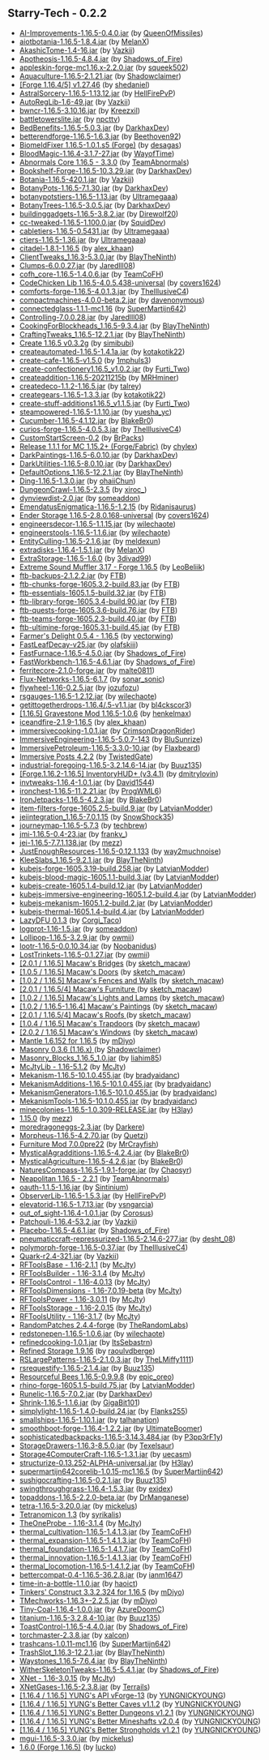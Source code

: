 ## Starry-Tech - 0.2.2
- [AI-Improvements-1.16.5-0.4.0.jar](https://www.curseforge.com/minecraft/mc-mods/ai-improvements/files/3533942) (by [QueenOfMissiles](https://www.curseforge.com/members/queenofmissiles/projects))
- [aiotbotania-1.16.5-1.8.4.jar](https://www.curseforge.com/minecraft/mc-mods/aiot-botania/files/3507609) (by [MelanX](https://www.curseforge.com/members/melanx/projects))
- [AkashicTome-1.4-16.jar](https://www.curseforge.com/minecraft/mc-mods/akashic-tome/files/3190372) (by [Vazkii](https://www.curseforge.com/members/vazkii/projects))
- [Apotheosis-1.16.5-4.8.4.jar](https://www.curseforge.com/minecraft/mc-mods/apotheosis/files/3567270) (by [Shadows_of_Fire](https://www.curseforge.com/members/shadows_of_fire/projects))
- [appleskin-forge-mc1.16.x-2.2.0.jar](https://www.curseforge.com/minecraft/mc-mods/appleskin/files/3512372) (by [squeek502](https://www.curseforge.com/members/squeek502/projects))
- [Aquaculture-1.16.5-2.1.21.jar](https://www.curseforge.com/minecraft/mc-mods/aquaculture/files/3454318) (by [Shadowclaimer](https://www.curseforge.com/members/shadowclaimer/projects))
- [[Forge 1.16.4/5] v1.27.46](https://www.curseforge.com/minecraft/mc-mods/architectury-forge/files/3584986) (by [shedaniel](https://www.curseforge.com/members/shedaniel/projects))
- [AstralSorcery-1.16.5-1.13.12.jar](https://www.curseforge.com/minecraft/mc-mods/astral-sorcery/files/3333980) (by [HellFirePvP](https://www.curseforge.com/members/hellfirepvp/projects))
- [AutoRegLib-1.6-49.jar](https://www.curseforge.com/minecraft/mc-mods/autoreglib/files/3326041) (by [Vazkii](https://www.curseforge.com/members/vazkii/projects))
- [bwncr-1.16.5-3.10.16.jar](https://www.curseforge.com/minecraft/mc-mods/bad-wither-no-cookie-reloaded/files/3430455) (by [Kreezxil](https://www.curseforge.com/members/kreezxil/projects))
- [battletowerslite.jar](https://www.curseforge.com/minecraft/mc-mods/battle-towers-lite/files/3368058) (by [npcttv](https://www.curseforge.com/members/npcttv/projects))
- [BedBenefits-1.16.5-5.0.3.jar](https://www.curseforge.com/minecraft/mc-mods/bed-benefits/files/3183601) (by [DarkhaxDev](https://www.curseforge.com/members/darkhaxdev/projects))
- [betterendforge-1.16.5-1.6.3.jar](https://www.curseforge.com/minecraft/mc-mods/betterend-forge-port/files/3467948) (by [Beethoven92](https://www.curseforge.com/members/beethoven92/projects))
- [ BiomeIdFixer 1.16.5-1.0.1.s5 (Forge)](https://www.curseforge.com/minecraft/mc-mods/biome-id-fixer/files/3446595) (by [desagas](https://www.curseforge.com/members/desagas/projects))
- [BloodMagic-1.16.4-3.1.7-27.jar](https://www.curseforge.com/minecraft/mc-mods/blood-magic/files/3568763) (by [WayofTime](https://www.curseforge.com/members/wayoftime/projects))
- [Abnormals Core 1.16.5 - 3.3.0](https://www.curseforge.com/minecraft/mc-mods/blueprint/files/3457851) (by [TeamAbnormals](https://www.curseforge.com/members/teamabnormals/projects))
- [Bookshelf-Forge-1.16.5-10.3.29.jar](https://www.curseforge.com/minecraft/mc-mods/bookshelf/files/3474499) (by [DarkhaxDev](https://www.curseforge.com/members/darkhaxdev/projects))
- [Botania-1.16.5-420.1.jar](https://www.curseforge.com/minecraft/mc-mods/botania/files/3551083) (by [Vazkii](https://www.curseforge.com/members/vazkii/projects))
- [BotanyPots-1.16.5-7.1.30.jar](https://www.curseforge.com/minecraft/mc-mods/botany-pots/files/3535246) (by [DarkhaxDev](https://www.curseforge.com/members/darkhaxdev/projects))
- [botanypotstiers-1.16.5-1.13.jar](https://www.curseforge.com/minecraft/mc-mods/botany-pots-tiers/files/3498847) (by [Ultramegaaa](https://www.curseforge.com/members/ultramegaaa/projects))
- [BotanyTrees-1.16.5-3.0.5.jar](https://www.curseforge.com/minecraft/mc-mods/botany-trees/files/3286318) (by [DarkhaxDev](https://www.curseforge.com/members/darkhaxdev/projects))
- [buildinggadgets-1.16.5-3.8.2.jar](https://www.curseforge.com/minecraft/mc-mods/building-gadgets/files/3498508) (by [Direwolf20](https://www.curseforge.com/members/direwolf20/projects))
- [cc-tweaked-1.16.5-1.100.0.jar](https://www.curseforge.com/minecraft/mc-mods/cc-tweaked/files/3579697) (by [SquidDev](https://www.curseforge.com/members/squiddev/projects))
- [cabletiers-1.16.5-0.5431.jar](https://www.curseforge.com/minecraft/mc-mods/cable-tiers/files/3585701) (by [Ultramegaaa](https://www.curseforge.com/members/ultramegaaa/projects))
- [ctiers-1.16.5-1.36.jar](https://www.curseforge.com/minecraft/mc-mods/centrifuge-tiers/files/3461986) (by [Ultramegaaa](https://www.curseforge.com/members/ultramegaaa/projects))
- [citadel-1.8.1-1.16.5](https://www.curseforge.com/minecraft/mc-mods/citadel/files/3441028) (by [alex_khaan](https://www.curseforge.com/members/alex_khaan/projects))
- [ClientTweaks_1.16.3-5.3.0.jar](https://www.curseforge.com/minecraft/mc-mods/client-tweaks/files/3222131) (by [BlayTheNinth](https://www.curseforge.com/members/blaytheninth/projects))
- [Clumps-6.0.0.27.jar](https://www.curseforge.com/minecraft/mc-mods/clumps/files/3481298) (by [Jaredlll08](https://www.curseforge.com/members/jaredlll08/projects))
- [cofh_core-1.16.5-1.4.0.6.jar](https://www.curseforge.com/minecraft/mc-mods/cofh-core/files/3556973) (by [TeamCoFH](https://www.curseforge.com/members/teamcofh/projects))
- [CodeChicken Lib 1.16.5-4.0.5.438-universal](https://www.curseforge.com/minecraft/mc-mods/codechicken-lib-1-8/files/3553742) (by [covers1624](https://www.curseforge.com/members/covers1624/projects))
- [comforts-forge-1.16.5-4.0.1.3.jar](https://www.curseforge.com/minecraft/mc-mods/comforts/files/3438373) (by [TheIllusiveC4](https://www.curseforge.com/members/theillusivec4/projects))
- [compactmachines-4.0.0-beta.2.jar](https://www.curseforge.com/minecraft/mc-mods/compact-machines/files/3229196) (by [davenonymous](https://www.curseforge.com/members/davenonymous/projects))
- [connectedglass-1.1.1-mc1.16](https://www.curseforge.com/minecraft/mc-mods/connected-glass/files/3514561) (by [SuperMartijn642](https://www.curseforge.com/members/supermartijn642/projects))
- [Controlling-7.0.0.28.jar](https://www.curseforge.com/minecraft/mc-mods/controlling/files/3531453) (by [Jaredlll08](https://www.curseforge.com/members/jaredlll08/projects))
- [CookingForBlockheads_1.16.5-9.3.4.jar](https://www.curseforge.com/minecraft/mc-mods/cooking-for-blockheads/files/3445172) (by [BlayTheNinth](https://www.curseforge.com/members/blaytheninth/projects))
- [CraftingTweaks_1.16.5-12.2.1.jar](https://www.curseforge.com/minecraft/mc-mods/crafting-tweaks/files/3330406) (by [BlayTheNinth](https://www.curseforge.com/members/blaytheninth/projects))
- [Create 1.16.5 v0.3.2g](https://www.curseforge.com/minecraft/mc-mods/create/files/3536025) (by [simibubi](https://www.curseforge.com/members/simibubi/projects))
- [createautomated-1.16.5-1.4.1a.jar](https://www.curseforge.com/minecraft/mc-mods/create-automated/files/3546214) (by [kotakotik22](https://www.curseforge.com/members/kotakotik22/projects))
- [create-cafe-1.16.5-v1.5.0](https://www.curseforge.com/minecraft/mc-mods/create-cafe/files/3530932) (by [1mphuls3](https://www.curseforge.com/members/1mphuls3/projects))
- [create-confectionery1.16.5_v1.0.2.jar](https://www.curseforge.com/minecraft/mc-mods/create-confectionery/files/3487757) (by [Furti_Two](https://www.curseforge.com/members/furti_two/projects))
- [createaddition-1.16.5-20211215b](https://www.curseforge.com/minecraft/mc-mods/createaddition/files/3567777) (by [MRHminer](https://www.curseforge.com/members/mrhminer/projects))
- [createdeco-1.1.2-1.16.5.jar](https://www.curseforge.com/minecraft/mc-mods/create-deco/files/3503936) (by [talrey](https://www.curseforge.com/members/talrey/projects))
- [creategears-1.16.5-1.3.3.jar](https://www.curseforge.com/minecraft/mc-mods/create-gears/files/3546202) (by [kotakotik22](https://www.curseforge.com/members/kotakotik22/projects))
- [create-stuff-additions1.16.5_v1.1.5.jar](https://www.curseforge.com/minecraft/mc-mods/create-stuff-additions/files/3494705) (by [Furti_Two](https://www.curseforge.com/members/furti_two/projects))
- [steampowered-1.16.5-1.1.10.jar](https://www.curseforge.com/minecraft/mc-mods/steam-powered-create/files/3566200) (by [yuesha_yc](https://www.curseforge.com/members/yuesha_yc/projects))
- [Cucumber-1.16.5-4.1.12.jar](https://www.curseforge.com/minecraft/mc-mods/cucumber/files/3507886) (by [BlakeBr0](https://www.curseforge.com/members/blakebr0/projects))
- [curios-forge-1.16.5-4.0.5.3.jar](https://www.curseforge.com/minecraft/mc-mods/curios/files/3456953) (by [TheIllusiveC4](https://www.curseforge.com/members/theillusivec4/projects))
- [CustomStartScreen-0.2](https://www.curseforge.com/minecraft/mc-mods/custom-start-screen/files/3282874) (by [BrPacks](https://www.curseforge.com/members/brpacks/projects))
- [Release 1.1.1 for MC 1.15.2+ (Forge/Fabric)](https://www.curseforge.com/minecraft/mc-mods/custom-window-title/files/3546287) (by [chylex](https://www.curseforge.com/members/chylex/projects))
- [DarkPaintings-1.16.5-6.0.10.jar](https://www.curseforge.com/minecraft/mc-mods/dark-paintings/files/3580047) (by [DarkhaxDev](https://www.curseforge.com/members/darkhaxdev/projects))
- [DarkUtilities-1.16.5-8.0.10.jar](https://www.curseforge.com/minecraft/mc-mods/dark-utilities/files/3283227) (by [DarkhaxDev](https://www.curseforge.com/members/darkhaxdev/projects))
- [DefaultOptions_1.16.5-12.2.1.jar](https://www.curseforge.com/minecraft/mc-mods/default-options/files/3330403) (by [BlayTheNinth](https://www.curseforge.com/members/blaytheninth/projects))
- [Ding-1.16.5-1.3.0.jar](https://www.curseforge.com/minecraft/mc-mods/ding/files/3222705) (by [ohaiiChun](https://www.curseforge.com/members/ohaiichun/projects))
- [DungeonCrawl-1.16.5-2.3.5](https://www.curseforge.com/minecraft/mc-mods/dungeon-crawl/files/3576775) (by [xiroc_](https://www.curseforge.com/members/xiroc_/projects))
- [dynviewdist-2.0.jar](https://www.curseforge.com/minecraft/mc-mods/dynamic-view/files/3358883) (by [someaddon](https://www.curseforge.com/members/someaddon/projects))
- [EmendatusEnigmatica-1.16.5-1.2.15](https://www.curseforge.com/minecraft/mc-mods/emendatus-enigmatica/files/3539648) (by [Ridanisaurus](https://www.curseforge.com/members/ridanisaurus/projects))
- [Ender Storage 1.16.5-2.8.0.168-universal](https://www.curseforge.com/minecraft/mc-mods/ender-storage-1-8/files/3361748) (by [covers1624](https://www.curseforge.com/members/covers1624/projects))
- [engineersdecor-1.16.5-1.1.15.jar](https://www.curseforge.com/minecraft/mc-mods/engineers-decor/files/3525482) (by [wilechaote](https://www.curseforge.com/members/wilechaote/projects))
- [engineerstools-1.16.5-1.1.6.jar](https://www.curseforge.com/minecraft/mc-mods/engineers-tools/files/3518671) (by [wilechaote](https://www.curseforge.com/members/wilechaote/projects))
- [EntityCulling-1.16.5-2.1.6.jar](https://www.curseforge.com/minecraft/mc-mods/entity-culling/files/3328602) (by [meldexun](https://www.curseforge.com/members/meldexun/projects))
- [extradisks-1.16.4-1.5.1.jar](https://www.curseforge.com/minecraft/mc-mods/extra-disks/files/3328131) (by [MelanX](https://www.curseforge.com/members/melanx/projects))
- [ExtraStorage-1.16.5-1.6.0](https://www.curseforge.com/minecraft/mc-mods/extrastorage/files/3567471) (by [3divad99](https://www.curseforge.com/members/3divad99/projects))
- [Extreme Sound Muffler 3.17 - Forge 1.16.5](https://www.curseforge.com/minecraft/mc-mods/extreme-sound-muffler/files/3506112) (by [LeoBeliik](https://www.curseforge.com/members/leobeliik/projects))
- [ftb-backups-2.1.2.2.jar](https://www.curseforge.com/minecraft/mc-mods/ftb-backups-forge/files/3482306) (by [FTB](https://www.curseforge.com/members/ftb/projects))
- [ftb-chunks-forge-1605.3.2-build.83.jar](https://www.curseforge.com/minecraft/mc-mods/ftb-chunks-forge/files/3538223) (by [FTB](https://www.curseforge.com/members/ftb/projects))
- [ftb-essentials-1605.1.5-build.32.jar](https://www.curseforge.com/minecraft/mc-mods/ftb-essentials-forge/files/3510643) (by [FTB](https://www.curseforge.com/members/ftb/projects))
- [ftb-library-forge-1605.3.4-build.90.jar](https://www.curseforge.com/minecraft/mc-mods/ftb-library-forge/files/3553840) (by [FTB](https://www.curseforge.com/members/ftb/projects))
- [ftb-quests-forge-1605.3.6-build.76.jar](https://www.curseforge.com/minecraft/mc-mods/ftb-quests-forge/files/3575814) (by [FTB](https://www.curseforge.com/members/ftb/projects))
- [ftb-teams-forge-1605.2.3-build.40.jar](https://www.curseforge.com/minecraft/mc-mods/ftb-teams-forge/files/3535953) (by [FTB](https://www.curseforge.com/members/ftb/projects))
- [ftb-ultimine-forge-1605.3.1-build.45.jar](https://www.curseforge.com/minecraft/mc-mods/ftb-ultimine-forge/files/3520756) (by [FTB](https://www.curseforge.com/members/ftb/projects))
- [Farmer's Delight 0.5.4 - 1.16.5](https://www.curseforge.com/minecraft/mc-mods/farmers-delight/files/3573686) (by [vectorwing](https://www.curseforge.com/members/vectorwing/projects))
- [FastLeafDecay-v25.jar](https://www.curseforge.com/minecraft/mc-mods/fast-leaf-decay/files/3052146) (by [olafskiii](https://www.curseforge.com/members/olafskiii/projects))
- [FastFurnace-1.16.5-4.5.0.jar](https://www.curseforge.com/minecraft/mc-mods/fastfurnace/files/3531342) (by [Shadows_of_Fire](https://www.curseforge.com/members/shadows_of_fire/projects))
- [FastWorkbench-1.16.5-4.6.1.jar](https://www.curseforge.com/minecraft/mc-mods/fastworkbench/files/3566919) (by [Shadows_of_Fire](https://www.curseforge.com/members/shadows_of_fire/projects))
- [ferritecore-2.1.0-forge.jar](https://www.curseforge.com/minecraft/mc-mods/ferritecore/files/3485636) (by [malte0811](https://www.curseforge.com/members/malte0811/projects))
- [Flux-Networks-1.16.5-6.1.7](https://www.curseforge.com/minecraft/mc-mods/flux-networks/files/3285556) (by [sonar_sonic](https://www.curseforge.com/members/sonar_sonic/projects))
- [flywheel-1.16-0.2.5.jar](https://www.curseforge.com/minecraft/mc-mods/flywheel/files/3535459) (by [jozufozu](https://www.curseforge.com/members/jozufozu/projects))
- [rsgauges-1.16.5-1.2.12.jar](https://www.curseforge.com/minecraft/mc-mods/redstone-gauges-and-switches/files/3518678) (by [wilechaote](https://www.curseforge.com/members/wilechaote/projects))
- [getittogetherdrops-1.16.4/.5-v1.1.jar](https://www.curseforge.com/minecraft/mc-mods/get-it-together-drops/files/3135966) (by [bl4ckscor3](https://www.curseforge.com/members/bl4ckscor3/projects))
- [[1.16.5] Gravestone Mod 1.16.5-1.0.6](https://www.curseforge.com/minecraft/mc-mods/gravestone-mod/files/3289916) (by [henkelmax](https://www.curseforge.com/members/henkelmax/projects))
- [iceandfire-2.1.9-1.16.5](https://www.curseforge.com/minecraft/mc-mods/ice-and-fire-dragons/files/3441117) (by [alex_khaan](https://www.curseforge.com/members/alex_khaan/projects))
- [immersivecooking-1.0.1.jar](https://www.curseforge.com/minecraft/mc-mods/immersive-cooking/files/3395248) (by [CrimsonDragonRider](https://www.curseforge.com/members/crimsondragonrider/projects))
- [ImmersiveEngineering-1.16.5-5.0.7-143](https://www.curseforge.com/minecraft/mc-mods/immersive-engineering/files/3578181) (by [BluSunrize](https://www.curseforge.com/members/blusunrize/projects))
- [ImmersivePetroleum-1.16.5-3.3.0-10.jar](https://www.curseforge.com/minecraft/mc-mods/immersive-petroleum/files/3578698) (by [Flaxbeard](https://www.curseforge.com/members/flaxbeard/projects))
- [Immersive Posts 4.2.2](https://www.curseforge.com/minecraft/mc-mods/immersiveposts/files/3455488) (by [TwistedGate](https://www.curseforge.com/members/twistedgate/projects))
- [industrial-foregoing-1.16.5-3.2.14.6-14.jar](https://www.curseforge.com/minecraft/mc-mods/industrial-foregoing/files/3446262) (by [Buuz135](https://www.curseforge.com/members/buuz135/projects))
- [[Forge.1.16.2-1.16.5] InventoryHUD+ (v3.4.1)](https://www.curseforge.com/minecraft/mc-mods/inventory-hud-forge/files/3505181) (by [dmitrylovin](https://www.curseforge.com/members/dmitrylovin/projects))
- [invtweaks-1.16.4-1.0.1.jar](https://www.curseforge.com/minecraft/mc-mods/inventory-tweaks-renewed/files/3102237) (by [David1544](https://www.curseforge.com/members/david1544/projects))
- [ironchest-1.16.5-11.2.21.jar](https://www.curseforge.com/minecraft/mc-mods/iron-chests/files/3543538) (by [ProgWML6](https://www.curseforge.com/members/progwml6/projects))
- [IronJetpacks-1.16.5-4.2.3.jar](https://www.curseforge.com/minecraft/mc-mods/iron-jetpacks/files/3538298) (by [BlakeBr0](https://www.curseforge.com/members/blakebr0/projects))
- [item-filters-forge-1605.2.5-build.9.jar](https://www.curseforge.com/minecraft/mc-mods/item-filters-forge/files/3376819) (by [LatvianModder](https://www.curseforge.com/members/latvianmodder/projects))
- [jeiintegration_1.16.5-7.0.1.15](https://www.curseforge.com/minecraft/mc-mods/jei-integration/files/3202331) (by [SnowShock35](https://www.curseforge.com/members/snowshock35/projects))
- [journeymap-1.16.5-5.7.3](https://www.curseforge.com/minecraft/mc-mods/journeymap/files/3397059) (by [techbrew](https://www.curseforge.com/members/techbrew/projects))
- [jmi-1.16.5-0.4-23.jar](https://www.curseforge.com/minecraft/mc-mods/journeymap-integration/files/3574015) (by [frankv_](https://www.curseforge.com/members/frankv_/projects))
- [jei-1.16.5-7.7.1.138.jar](https://www.curseforge.com/minecraft/mc-mods/jei/files/3564654) (by [mezz](https://www.curseforge.com/members/mezz/projects))
- [JustEnoughResources-1.16.5-0.12.1.133](https://www.curseforge.com/minecraft/mc-mods/just-enough-resources-jer/files/3545538) (by [way2muchnoise](https://www.curseforge.com/members/way2muchnoise/projects))
- [KleeSlabs_1.16.5-9.2.1.jar](https://www.curseforge.com/minecraft/mc-mods/kleeslabs/files/3222119) (by [BlayTheNinth](https://www.curseforge.com/members/blaytheninth/projects))
- [kubejs-forge-1605.3.19-build.258.jar](https://www.curseforge.com/minecraft/mc-mods/kubejs-forge/files/3584819) (by [LatvianModder](https://www.curseforge.com/members/latvianmodder/projects))
- [kubejs-blood-magic-1605.1.1-build.3.jar](https://www.curseforge.com/minecraft/mc-mods/kubejs-blood-magic/files/3451660) (by [LatvianModder](https://www.curseforge.com/members/latvianmodder/projects))
- [kubejs-create-1605.1.4-build.12.jar](https://www.curseforge.com/minecraft/mc-mods/kubejs-create/files/3584608) (by [LatvianModder](https://www.curseforge.com/members/latvianmodder/projects))
- [kubejs-immersive-engineering-1605.1.2-build.4.jar](https://www.curseforge.com/minecraft/mc-mods/kubejs-immersive-engineering/files/3585094) (by [LatvianModder](https://www.curseforge.com/members/latvianmodder/projects))
- [kubejs-mekanism-1605.1.2-build.2.jar](https://www.curseforge.com/minecraft/mc-mods/kubejs-mekanism/files/3446472) (by [LatvianModder](https://www.curseforge.com/members/latvianmodder/projects))
- [kubejs-thermal-1605.1.4-build.4.jar](https://www.curseforge.com/minecraft/mc-mods/kubejs-thermal/files/3573381) (by [LatvianModder](https://www.curseforge.com/members/latvianmodder/projects))
- [ LazyDFU 0.1.3](https://www.curseforge.com/minecraft/mc-mods/lazy-dfu-forge/files/3249059) (by [Corgi_Taco](https://www.curseforge.com/members/corgi_taco/projects))
- [logprot-1.16-1.5.jar](https://www.curseforge.com/minecraft/mc-mods/login-protection/files/3497459) (by [someaddon](https://www.curseforge.com/members/someaddon/projects))
- [Lollipop-1.16.5-3.2.9.jar](https://www.curseforge.com/minecraft/mc-mods/lollipop/files/3232534) (by [owmii](https://www.curseforge.com/members/owmii/projects))
- [lootr-1.16.5-0.0.10.34.jar](https://www.curseforge.com/minecraft/mc-mods/lootr/files/3582870) (by [Noobanidus](https://www.curseforge.com/members/noobanidus/projects))
- [LostTrinkets-1.16.5-0.1.27.jar](https://www.curseforge.com/minecraft/mc-mods/lost-trinkets/files/3242497) (by [owmii](https://www.curseforge.com/members/owmii/projects))
- [[2.0.1 / 1.16.5] Macaw's Bridges](https://www.curseforge.com/minecraft/mc-mods/macaws-bridges/files/3565142) (by [sketch_macaw](https://www.curseforge.com/members/sketch_macaw/projects))
- [[1.0.5 / 1.16.5] Macaw's Doors](https://www.curseforge.com/minecraft/mc-mods/macaws-doors/files/3565136) (by [sketch_macaw](https://www.curseforge.com/members/sketch_macaw/projects))
- [[1.0.2 / 1.16.5] Macaw's Fences and Walls](https://www.curseforge.com/minecraft/mc-mods/macaws-fences-and-walls/files/3565138) (by [sketch_macaw](https://www.curseforge.com/members/sketch_macaw/projects))
- [[2.0.1 / 1.16.5/4] Macaw's Furniture ](https://www.curseforge.com/minecraft/mc-mods/macaws-furniture/files/3182349) (by [sketch_macaw](https://www.curseforge.com/members/sketch_macaw/projects))
- [[1.0.2 / 1.16.5] Macaw's Lights and Lamps](https://www.curseforge.com/minecraft/mc-mods/macaws-lights-and-lamps/files/3565139) (by [sketch_macaw](https://www.curseforge.com/members/sketch_macaw/projects))
- [[1.0.2 / 1.16.5-1.16.4] Macaw's Paintings](https://www.curseforge.com/minecraft/mc-mods/macaws-paintings/files/3394922) (by [sketch_macaw](https://www.curseforge.com/members/sketch_macaw/projects))
- [[2.0.1 / 1.16.5/4] Macaw's Roofs ](https://www.curseforge.com/minecraft/mc-mods/macaws-roofs/files/3182364) (by [sketch_macaw](https://www.curseforge.com/members/sketch_macaw/projects))
- [[1.0.4 / 1.16.5] Macaw's Trapdoors](https://www.curseforge.com/minecraft/mc-mods/macaws-trapdoors/files/3565140) (by [sketch_macaw](https://www.curseforge.com/members/sketch_macaw/projects))
- [[2.0.2 / 1.16.5] Macaw's Windows](https://www.curseforge.com/minecraft/mc-mods/macaws-windows/files/3565137) (by [sketch_macaw](https://www.curseforge.com/members/sketch_macaw/projects))
- [Mantle 1.6.152 for 1.16.5](https://www.curseforge.com/minecraft/mc-mods/mantle/files/3576386) (by [mDiyo](https://www.curseforge.com/members/mdiyo/projects))
- [Masonry 0.3.6 (1.16.x) ](https://www.curseforge.com/minecraft/mc-mods/masonry/files/3055694) (by [Shadowclaimer](https://www.curseforge.com/members/shadowclaimer/projects))
- [Masonry_Blocks_1.16.5_1.0.jar](https://www.curseforge.com/minecraft/mc-mods/masonry-blocks/files/3111614) (by [liahim85](https://www.curseforge.com/members/liahim85/projects))
- [McJtyLib - 1.16-5.1.2](https://www.curseforge.com/minecraft/mc-mods/mcjtylib/files/3556983) (by [McJty](https://www.curseforge.com/members/mcjty/projects))
- [Mekanism-1.16.5-10.1.0.455.jar](https://www.curseforge.com/minecraft/mc-mods/mekanism/files/3577006) (by [bradyaidanc](https://www.curseforge.com/members/bradyaidanc/projects))
- [MekanismAdditions-1.16.5-10.1.0.455.jar](https://www.curseforge.com/minecraft/mc-mods/mekanism-additions/files/3577010) (by [bradyaidanc](https://www.curseforge.com/members/bradyaidanc/projects))
- [MekanismGenerators-1.16.5-10.1.0.455.jar](https://www.curseforge.com/minecraft/mc-mods/mekanism-generators/files/3577008) (by [bradyaidanc](https://www.curseforge.com/members/bradyaidanc/projects))
- [MekanismTools-1.16.5-10.1.0.455.jar](https://www.curseforge.com/minecraft/mc-mods/mekanism-tools/files/3577009) (by [bradyaidanc](https://www.curseforge.com/members/bradyaidanc/projects))
- [minecolonies-1.16.5-1.0.309-RELEASE.jar](https://www.curseforge.com/minecraft/mc-mods/minecolonies/files/3567548) (by [H3lay](https://www.curseforge.com/members/h3lay/projects))
- [1.15.0](https://www.curseforge.com/minecraft/mc-mods/mod-name-tooltip/files/3038982) (by [mezz](https://www.curseforge.com/members/mezz/projects))
- [moredragoneggs-2.3.jar](https://www.curseforge.com/minecraft/mc-mods/more-dragon-eggs/files/3573064) (by [Darkere](https://www.curseforge.com/members/darkere/projects))
- [Morpheus-1.16.5-4.2.70.jar](https://www.curseforge.com/minecraft/mc-mods/morpheus/files/3215383) (by [Quetzi](https://www.curseforge.com/members/quetzi/projects))
- [Furniture Mod 7.0.0pre22](https://www.curseforge.com/minecraft/mc-mods/mrcrayfish-furniture-mod/files/3346467) (by [MrCrayfish](https://www.curseforge.com/members/mrcrayfish/projects))
- [MysticalAgradditions-1.16.5-4.2.4.jar](https://www.curseforge.com/minecraft/mc-mods/mystical-agradditions/files/3548286) (by [BlakeBr0](https://www.curseforge.com/members/blakebr0/projects))
- [MysticalAgriculture-1.16.5-4.2.6.jar](https://www.curseforge.com/minecraft/mc-mods/mystical-agriculture/files/3562127) (by [BlakeBr0](https://www.curseforge.com/members/blakebr0/projects))
- [NaturesCompass-1.16.5-1.9.1-forge.jar](https://www.curseforge.com/minecraft/mc-mods/natures-compass/files/3382150) (by [Chaosyr](https://www.curseforge.com/members/chaosyr/projects))
- [Neapolitan 1.16.5 - 2.2.1](https://www.curseforge.com/minecraft/mc-mods/neapolitan/files/3567243) (by [TeamAbnormals](https://www.curseforge.com/members/teamabnormals/projects))
- [oauth-1.1.5-1.16.jar](https://www.curseforge.com/minecraft/mc-mods/oauth/files/3556246) (by [Sintinium](https://www.curseforge.com/members/sintinium/projects))
- [ObserverLib-1.16.5-1.5.3.jar](https://www.curseforge.com/minecraft/mc-mods/observerlib/files/3333962) (by [HellFirePvP](https://www.curseforge.com/members/hellfirepvp/projects))
- [elevatorid-1.16.5-1.7.13.jar](https://www.curseforge.com/minecraft/mc-mods/openblocks-elevator/files/3238352) (by [vsngarcia](https://www.curseforge.com/members/vsngarcia/projects))
- [out_of_sight-1.16.4-1.0.1.jar](https://www.curseforge.com/minecraft/mc-mods/out-of-sight/files/3143752) (by [Corosus](https://www.curseforge.com/members/corosus/projects))
- [Patchouli-1.16.4-53.2.jar](https://www.curseforge.com/minecraft/mc-mods/patchouli/files/3459118) (by [Vazkii](https://www.curseforge.com/members/vazkii/projects))
- [Placebo-1.16.5-4.6.1.jar](https://www.curseforge.com/minecraft/mc-mods/placebo/files/3536806) (by [Shadows_of_Fire](https://www.curseforge.com/members/shadows_of_fire/projects))
- [pneumaticcraft-repressurized-1.16.5-2.14.6-277.jar](https://www.curseforge.com/minecraft/mc-mods/pneumaticcraft-repressurized/files/3535824) (by [desht_08](https://www.curseforge.com/members/desht_08/projects))
- [polymorph-forge-1.16.5-0.37.jar](https://www.curseforge.com/minecraft/mc-mods/polymorph/files/3575183) (by [TheIllusiveC4](https://www.curseforge.com/members/theillusivec4/projects))
- [Quark-r2.4-321.jar](https://www.curseforge.com/minecraft/mc-mods/quark/files/3538744) (by [Vazkii](https://www.curseforge.com/members/vazkii/projects))
- [RFToolsBase - 1.16-2.1.1](https://www.curseforge.com/minecraft/mc-mods/rftools-base/files/3556984) (by [McJty](https://www.curseforge.com/members/mcjty/projects))
- [RFToolsBuilder - 1.16-3.1.4](https://www.curseforge.com/minecraft/mc-mods/rftools-builder/files/3556993) (by [McJty](https://www.curseforge.com/members/mcjty/projects))
- [RFToolsControl - 1.16-4.0.13](https://www.curseforge.com/minecraft/mc-mods/rftools-control/files/3556999) (by [McJty](https://www.curseforge.com/members/mcjty/projects))
- [RFToolsDimensions - 1.16-7.0.19-beta](https://www.curseforge.com/minecraft/mc-mods/rftools-dimensions/files/3556986) (by [McJty](https://www.curseforge.com/members/mcjty/projects))
- [RFToolsPower - 1.16-3.0.11](https://www.curseforge.com/minecraft/mc-mods/rftools-power/files/3556991) (by [McJty](https://www.curseforge.com/members/mcjty/projects))
- [RFToolsStorage - 1.16-2.0.15](https://www.curseforge.com/minecraft/mc-mods/rftools-storage/files/3556995) (by [McJty](https://www.curseforge.com/members/mcjty/projects))
- [RFToolsUtility - 1.16-3.1.7](https://www.curseforge.com/minecraft/mc-mods/rftools-utility/files/3582791) (by [McJty](https://www.curseforge.com/members/mcjty/projects))
- [RandomPatches 2.4.4-forge](https://www.curseforge.com/minecraft/mc-mods/randompatches-forge/files/3211323) (by [TheRandomLabs](https://www.curseforge.com/members/therandomlabs/projects))
- [redstonepen-1.16.5-1.0.6.jar](https://www.curseforge.com/minecraft/mc-mods/redstone-pen/files/3348960) (by [wilechaote](https://www.curseforge.com/members/wilechaote/projects))
- [refinedcooking-1.0.1.jar](https://www.curseforge.com/minecraft/mc-mods/refined-cooking/files/3516452) (by [ItsSebastrn](https://www.curseforge.com/members/itssebastrn/projects))
- [Refined Storage 1.9.16](https://www.curseforge.com/minecraft/mc-mods/refined-storage/files/3527504) (by [raoulvdberge](https://www.curseforge.com/members/raoulvdberge/projects))
- [RSLargePatterns-1.16.5-2.1.0.3.jar](https://www.curseforge.com/minecraft/mc-mods/rslargepatterns/files/3263830) (by [TheLMiffy1111](https://www.curseforge.com/members/thelmiffy1111/projects))
- [rsrequestify-1.16.5-2.1.4.jar](https://www.curseforge.com/minecraft/mc-mods/rs-requestify/files/3501351) (by [Buuz135](https://www.curseforge.com/members/buuz135/projects))
- [Resourceful Bees 1.16.5-0.9.9.8](https://www.curseforge.com/minecraft/mc-mods/resourceful-bees/files/3485315) (by [epic_oreo](https://www.curseforge.com/members/epic_oreo/projects))
- [rhino-forge-1605.1.5-build.75.jar](https://www.curseforge.com/minecraft/mc-mods/rhino/files/3525704) (by [LatvianModder](https://www.curseforge.com/members/latvianmodder/projects))
- [Runelic-1.16.5-7.0.2.jar](https://www.curseforge.com/minecraft/mc-mods/runelic/files/3348676) (by [DarkhaxDev](https://www.curseforge.com/members/darkhaxdev/projects))
- [Shrink-1.16.5-1.1.6.jar](https://www.curseforge.com/minecraft/mc-mods/shrink_/files/3526532) (by [GigaBit101](https://www.curseforge.com/members/gigabit101/projects))
- [simplylight-1.16.5-1.4.0-build.24.jar](https://www.curseforge.com/minecraft/mc-mods/simply-light/files/3564151) (by [Flanks255](https://www.curseforge.com/members/flanks255/projects))
- [smallships-1.16.5-1.10.1.jar](https://www.curseforge.com/minecraft/mc-mods/small-ships/files/3425477) (by [talhanation](https://www.curseforge.com/members/talhanation/projects))
- [smoothboot-forge-1.16.4-1.2.2.jar](https://www.curseforge.com/minecraft/mc-mods/smooth-boot-forge/files/3224252) (by [UltimateBoomer](https://www.curseforge.com/members/ultimateboomer/projects))
- [sophisticatedbackpacks-1.16.5-3.14.3.484.jar](https://www.curseforge.com/minecraft/mc-mods/sophisticated-backpacks/files/3580247) (by [P3pp3rF1y](https://www.curseforge.com/members/p3pp3rf1y/projects))
- [StorageDrawers-1.16.3-8.5.0.jar](https://www.curseforge.com/minecraft/mc-mods/storage-drawers/files/3580837) (by [Texelsaur](https://www.curseforge.com/members/texelsaur/projects))
- [Storage4ComputerCraft-1.16.5-1.3.1.jar](https://www.curseforge.com/minecraft/mc-mods/storage-for-computercraft/files/3430150) (by [uecasm](https://www.curseforge.com/members/uecasm/projects))
- [structurize-0.13.252-ALPHA-universal.jar](https://www.curseforge.com/minecraft/mc-mods/structurize/files/3488829) (by [H3lay](https://www.curseforge.com/members/h3lay/projects))
- [supermartijn642corelib-1.0.15-mc1.16.5](https://www.curseforge.com/minecraft/mc-mods/supermartijn642s-core-lib/files/3543827) (by [SuperMartijn642](https://www.curseforge.com/members/supermartijn642/projects))
- [sushigocrafting-1.16.5-0.2.1.jar](https://www.curseforge.com/minecraft/mc-mods/sushigocrafting/files/3538112) (by [Buuz135](https://www.curseforge.com/members/buuz135/projects))
- [swingthroughgrass-1.16.4-1.5.3.jar](https://www.curseforge.com/minecraft/mc-mods/swingthroughgrass/files/3103028) (by [exidex](https://www.curseforge.com/members/exidex/projects))
- [topaddons-1.16.5-2.2.0-beta.jar](https://www.curseforge.com/minecraft/mc-mods/top-addons/files/3555274) (by [DrManganese](https://www.curseforge.com/members/drmanganese/projects))
- [tetra-1.16.5-3.20.0.jar](https://www.curseforge.com/minecraft/mc-mods/tetra/files/3585032) (by [mickelus](https://www.curseforge.com/members/mickelus/projects))
- [Tetranomicon 1.3](https://www.curseforge.com/minecraft/mc-mods/tetranomicon/files/3349970) (by [syrikalis](https://www.curseforge.com/members/syrikalis/projects))
- [TheOneProbe - 1.16-3.1.4](https://www.curseforge.com/minecraft/mc-mods/the-one-probe/files/3319255) (by [McJty](https://www.curseforge.com/members/mcjty/projects))
- [thermal_cultivation-1.16.5-1.4.1.3.jar](https://www.curseforge.com/minecraft/mc-mods/thermal-cultivation/files/3555668) (by [TeamCoFH](https://www.curseforge.com/members/teamcofh/projects))
- [thermal_expansion-1.16.5-1.4.1.3.jar](https://www.curseforge.com/minecraft/mc-mods/thermal-expansion/files/3556990) (by [TeamCoFH](https://www.curseforge.com/members/teamcofh/projects))
- [thermal_foundation-1.16.5-1.4.1.7.jar](https://www.curseforge.com/minecraft/mc-mods/thermal-foundation/files/3556953) (by [TeamCoFH](https://www.curseforge.com/members/teamcofh/projects))
- [thermal_innovation-1.16.5-1.4.1.3.jar](https://www.curseforge.com/minecraft/mc-mods/thermal-innovation/files/3556270) (by [TeamCoFH](https://www.curseforge.com/members/teamcofh/projects))
- [thermal_locomotion-1.16.5-1.4.1.2.jar](https://www.curseforge.com/minecraft/mc-mods/thermal-locomotion/files/3555670) (by [TeamCoFH](https://www.curseforge.com/members/teamcofh/projects))
- [bettercompat-0.4-1.16.5-36.2.8.jar](https://www.curseforge.com/minecraft/mc-mods/ticbc/files/3520674) (by [ianm1647](https://www.curseforge.com/members/ianm1647/projects))
- [time-in-a-bottle-1.1.0.jar](https://www.curseforge.com/minecraft/mc-mods/time-in-a-bottle-standalone/files/3255801) (by [haoict](https://www.curseforge.com/members/haoict/projects))
- [Tinkers' Construct 3.3.2.324 for 1.16.5](https://www.curseforge.com/minecraft/mc-mods/tinkers-construct/files/3576393) (by [mDiyo](https://www.curseforge.com/members/mdiyo/projects))
- [TMechworks-1.16.3+-2.2.5.jar](https://www.curseforge.com/minecraft/mc-mods/tinkers-mechworks/files/3365302) (by [mDiyo](https://www.curseforge.com/members/mdiyo/projects))
- [Tiny-Coal-1.16.4-1.0.0.jar](https://www.curseforge.com/minecraft/mc-mods/tiny-coal/files/3100603) (by [AzureDoomC](https://www.curseforge.com/members/azuredoomc/projects))
- [titanium-1.16.5-3.2.8.4-10.jar](https://www.curseforge.com/minecraft/mc-mods/titanium/files/3346366) (by [Buuz135](https://www.curseforge.com/members/buuz135/projects))
- [ToastControl-1.16.5-4.4.0.jar](https://www.curseforge.com/minecraft/mc-mods/toast-control/files/3556882) (by [Shadows_of_Fire](https://www.curseforge.com/members/shadows_of_fire/projects))
- [torchmaster-2.3.8.jar](https://www.curseforge.com/minecraft/mc-mods/torchmaster/files/3433163) (by [xalcon](https://www.curseforge.com/members/xalcon/projects))
- [trashcans-1.0.11-mc1.16](https://www.curseforge.com/minecraft/mc-mods/trash-cans/files/3565581) (by [SuperMartijn642](https://www.curseforge.com/members/supermartijn642/projects))
- [TrashSlot_1.16.3-12.2.1.jar](https://www.curseforge.com/minecraft/mc-mods/trashslot/files/3098221) (by [BlayTheNinth](https://www.curseforge.com/members/blaytheninth/projects))
- [Waystones_1.16.5-7.6.4.jar](https://www.curseforge.com/minecraft/mc-mods/waystones/files/3515707) (by [BlayTheNinth](https://www.curseforge.com/members/blaytheninth/projects))
- [WitherSkeletonTweaks-1.16.5-5.4.1.jar](https://www.curseforge.com/minecraft/mc-mods/wither-skeleton-tweaks/files/3537512) (by [Shadows_of_Fire](https://www.curseforge.com/members/shadows_of_fire/projects))
- [XNet - 1.16-3.0.15](https://www.curseforge.com/minecraft/mc-mods/xnet/files/3557001) (by [McJty](https://www.curseforge.com/members/mcjty/projects))
- [XNetGases-1.16.5-2.3.8.jar](https://www.curseforge.com/minecraft/mc-mods/xnet-gases/files/3539519) (by [Terrails](https://www.curseforge.com/members/terrails/projects))
- [[1.16.4 / 1.16.5] YUNG's API vForge-13](https://www.curseforge.com/minecraft/mc-mods/yungs-api/files/3494919) (by [YUNGNICKYOUNG](https://www.curseforge.com/members/yungnickyoung/projects))
- [[1.16.4 / 1.16.5] YUNG's Better Caves v1.1.2](https://www.curseforge.com/minecraft/mc-mods/yungs-better-caves/files/3307879) (by [YUNGNICKYOUNG](https://www.curseforge.com/members/yungnickyoung/projects))
- [[1.16.4 / 1.16.5] YUNG's Better Dungeons v1.2.1](https://www.curseforge.com/minecraft/mc-mods/yungs-better-dungeons/files/3476138) (by [YUNGNICKYOUNG](https://www.curseforge.com/members/yungnickyoung/projects))
- [[1.16.4 / 1.16.5] YUNG's Better Mineshafts v2.0.4](https://www.curseforge.com/minecraft/mc-mods/yungs-better-mineshafts-forge/files/3344719) (by [YUNGNICKYOUNG](https://www.curseforge.com/members/yungnickyoung/projects))
- [[1.16.4 / 1.16.5] YUNG's Better Strongholds v1.2.1](https://www.curseforge.com/minecraft/mc-mods/yungs-better-strongholds/files/3412586) (by [YUNGNICKYOUNG](https://www.curseforge.com/members/yungnickyoung/projects))
- [mgui-1.16.5-3.3.0.jar](https://www.curseforge.com/minecraft/mc-mods/mutil/files/3456505) (by [mickelus](https://www.curseforge.com/members/mickelus/projects))
- [1.6.0 (Forge 1.16.5)](https://www.curseforge.com/minecraft/mc-mods/spark/files/3337641) (by [Iucko](https://www.curseforge.com/members/iucko/projects))
